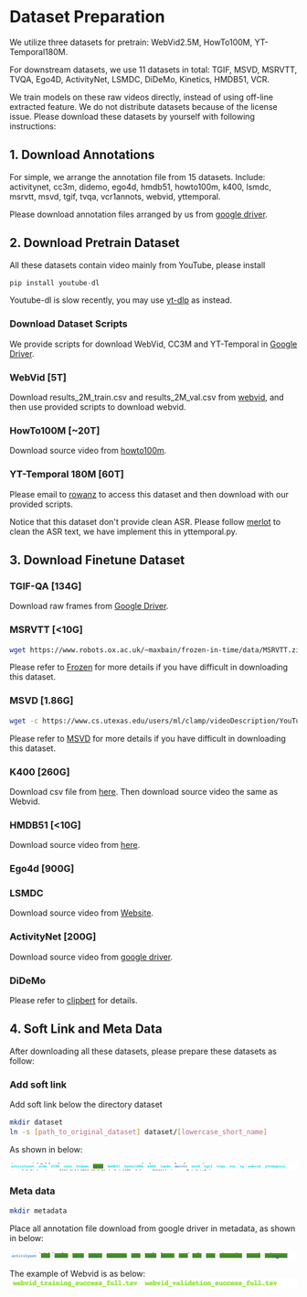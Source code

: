 # Dataset Preparation
We utilize three datasets for pretrain: WebVid2.5M, HowTo100M, YT-Temporal180M.

For downstream datasets, we use 11 datasets in total: TGIF, MSVD, MSRVTT, TVQA, Ego4D, ActivityNet, LSMDC, DiDeMo, Kinetics, HMDB51, VCR.

We train models on these raw videos directly, instead of using off-line extracted feature.
We do not distribute datasets because of the license issue.
Please download these datasets by yourself with following instructions:


## 1. Download Annotations
For simple, we arrange the annotation file from 15 datasets. Include:
activitynet, cc3m, didemo, ego4d, hmdb51, howto100m, k400, lsmdc, msrvtt, msvd, tgif, tvqa, vcr1annots, webvid, yttemporal.


Please download annotation files arranged by us from [google driver](https://drive.google.com/drive/folders/1nXdcVzvA8CoeShk6PhzM8bd0uzCfARXI?usp=sharing).

## 2. Download Pretrain Dataset
All these datasets contain video mainly from YouTube, please install
```python
pip install youtube-dl
```

Youtube-dl is slow recently, you may use [yt-dlp](https://github.com/yt-dlp/yt-dlp) as instead.


### Download Dataset Scripts
We provide scripts for download WebVid, CC3M and YT-Temporal in
[Google Driver](https://drive.google.com/drive/folders/12uizpMbjX1Uw7XA5asBy6xbHC-RAVrmd?usp=sharing).



### WebVid [5T]
Download results_2M_train.csv and results_2M_val.csv from [webvid](https://github.com/m-bain/webvid), and then use provided scripts to download webvid.

### HowTo100M [~20T]
Download source video from [howto100m](https://www.di.ens.fr/willow/research/howto100m/).

### YT-Temporal 180M [60T]

Please email to [rowanz](https://github.com/rowanz/merlot/tree/main/data) to access this dataset and then download with our provided scripts.

Notice that this dataset don't provide clean ASR. 
Please follow [merlot](https://github.com/rowanz/merlot/blob/main/data/process.py) to clean the ASR text, we have implement this in yttemporal.py.


## 3. Download Finetune Dataset


### TGIF-QA [134G]
Download raw frames from [Google Driver](https://drive.google.com/file/d/11wdvsTYIPcSTRMVry1tufILiNE4aAMp5/view?usp=sharing).

### MSRVTT [<10G]

```bash
wget https://www.robots.ox.ac.uk/~maxbain/frozen-in-time/data/MSRVTT.zip -P data; unzip data/MSRVTT.zip
```
Please refer to [Frozen](https://github.com/m-bain/frozen-in-time) for more details if you have difficult in downloading this dataset.

### MSVD [1.86G]

```bash
wget -c https://www.cs.utexas.edu/users/ml/clamp/videoDescription/YouTubeClips.tar
```
Please refer to [MSVD](https://www.cs.utexas.edu/users/ml/clamp/videoDescription/) for more details if you have difficult in downloading this dataset.

### K400 [260G]
Download csv file from [here](https://deepmind.com/research/open-source/kinetics).
Then download source video the same as Webvid.

### HMDB51 [<10G]

Download source video from [here](https://serre-lab.clps.brown.edu/resource/hmdb-a-large-human-motion-database/).

### Ego4d [900G]

### LSMDC
Download source video from [Website](https://sites.google.com/site/describingmovies/).

### ActivityNet [200G]

Download source video from [google driver](https://drive.google.com/file/d/12YOTnPc4zCwum_R9CSpZAI9ppAei8KMG/view?usp=sharing).

### DiDeMo

Please refer to [clipbert](https://github.com/jayleicn/ClipBERT/blob/main/scripts/download_didemo.sh) for details.

## 4. Soft Link and Meta Data

After downloading all these datasets, please prepare these datasets as follow:

### Add soft link
Add soft link below the directory dataset
```bash
mkdir dataset
ln -s [path_to_original_dataset] dataset/[lowercase_short_name]
```
As shown in below:

![Datasets](figures/dataset.png)

### Meta data
```bash
mkdir metadata
```
Place all annotation file download from google driver in metadata, as shown in below:

![Datasets](figures/metadata.png)

The example of Webvid is as below:
![Datasets](figures/webvid.png)
